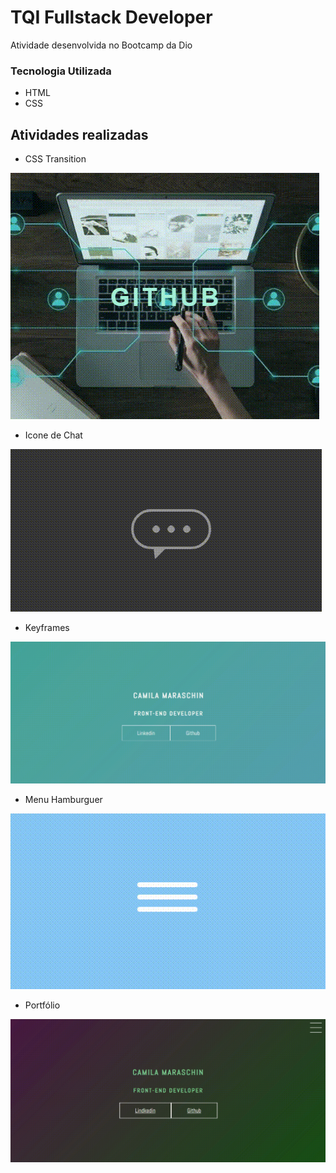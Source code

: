 # TQI Fullstack Developer

Atividade desenvolvida no Bootcamp da Dio

### Tecnologia Utilizada
- HTML
- CSS

## Atividades realizadas

- CSS Transition

![Atividade 1 - CSS Transition](./transition.gif)

- Icone de Chat
 
![Atividade 2 - Icone de Chat](./icone.gif)

- Keyframes
 
![Atividade 3 - Keyframes](./key.gif)

- Menu Hamburguer
 
![Atividade 4 - menu hamburguer](./menu.gif)

- Portfólio

![Atividade 5 - portfolio](./portfolio.gif)

